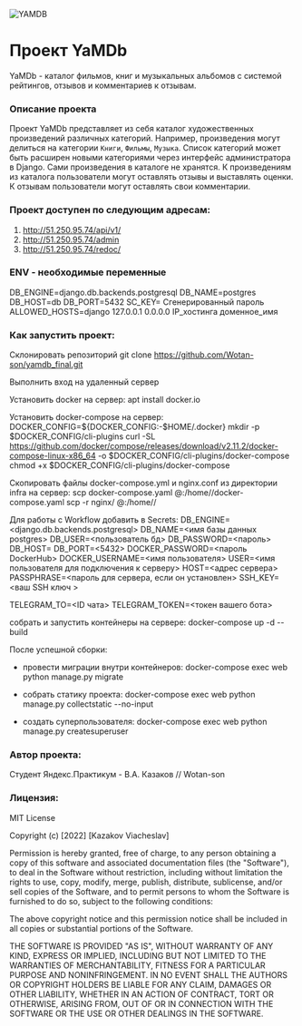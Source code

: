 ![YAMDB](https://github.com/Wotan-son/yamdb_final/actions/workflows/yamdb_workflow.yml/badge.svg)

# Проект YaMDb
YaMDb - каталог фильмов, книг и музыкальных альбомов с системой рейтингов, отзывов и комментариев к отзывам.
### Описание проекта
Проект YaMDb представляет из себя каталог художественных произведений различных категорий. Например, произведения могут  делиться на категории ```Книги```, ```Фильмы```, ```Музыка```. Список категорий может быть расширен новыми категориями через интерфейс администратора в Django. Сами произведения в каталоге не хранятся. К произведениям из каталога пользователи могут оставлять отзывы и выставлять оценки. К отзывам пользователи могут оставлять свои комментарии.

### Проект доступен по следующим адресам:
1) http://51.250.95.74/api/v1/
2) http://51.250.95.74/admin
3) http://51.250.95.74/redoc/

### ENV - необходимые переменные
DB_ENGINE=django.db.backends.postgresql
DB_NAME=postgres
DB_HOST=db
DB_PORT=5432
SC_KEY= Cгенерированный пароль
ALLOWED_HOSTS=django 127.0.0.1 0.0.0.0 IP_хостинга доменное_имя

### Как запустить проект:

Склонировать репозиторий
git clone https://github.com/Wotan-son/yamdb_final.git

Выполнить вход на удаленный сервер

Установить docker на сервер:
apt install docker.io 

Установить docker-compose на сервер:
DOCKER_CONFIG=${DOCKER_CONFIG:-$HOME/.docker}
mkdir -p $DOCKER_CONFIG/cli-plugins
curl -SL https://github.com/docker/compose/releases/download/v2.11.2/docker-compose-linux-x86_64 -o $DOCKER_CONFIG/cli-plugins/docker-compose
chmod +x $DOCKER_CONFIG/cli-plugins/docker-compose

Скопировать файлы docker-compose.yml и nginx.conf из директории infra на сервер:
scp docker-compose.yaml <username>@<host>:/home/<username>/docker-compose.yaml
scp -r nginx/ <username>@<host>:/home/<username>/

Для работы с Workflow добавить в Secrets:
DB_ENGINE=<django.db.backends.postgresql>
DB_NAME=<имя базы данных postgres>
DB_USER=<пользователь бд>
DB_PASSWORD=<пароль>
DB_HOST=<db>
DB_PORT=<5432>
DOCKER_PASSWORD=<пароль DockerHub>
DOCKER_USERNAME=<имя пользователя>
USER=<имя пользователя для подключения к серверу>
HOST=<адрес сервера>
PASSPHRASE=<пароль для сервера, если он установлен>
SSH_KEY=<ваш SSH ключ >

TELEGRAM_TO=<ID чата>
TELEGRAM_TOKEN=<токен вашего бота>

собрать и запустить контейнеры на сервере:
docker-compose up -d --build

После успешной сборки:
- провести миграции внутри контейнеров:
docker-compose exec web python manage.py migrate

- собрать статику проекта:
docker-compose exec web python manage.py collectstatic --no-input

- создать суперпользователя:
docker-compose exec web python manage.py createsuperuser

### Автор проекта:
 Cтудент Яндекс.Практикум - В.А. Казаков // Wotan-son

### Лицензия:
 MIT License

Copyright (c) [2022] [Kazakov Viacheslav]

Permission is hereby granted, free of charge, to any person obtaining a copy
of this software and associated documentation files (the "Software"), to deal
in the Software without restriction, including without limitation the rights
to use, copy, modify, merge, publish, distribute, sublicense, and/or sell
copies of the Software, and to permit persons to whom the Software is
furnished to do so, subject to the following conditions:

The above copyright notice and this permission notice shall be included in all
copies or substantial portions of the Software.

THE SOFTWARE IS PROVIDED "AS IS", WITHOUT WARRANTY OF ANY KIND, EXPRESS OR
IMPLIED, INCLUDING BUT NOT LIMITED TO THE WARRANTIES OF MERCHANTABILITY,
FITNESS FOR A PARTICULAR PURPOSE AND NONINFRINGEMENT. IN NO EVENT SHALL THE
AUTHORS OR COPYRIGHT HOLDERS BE LIABLE FOR ANY CLAIM, DAMAGES OR OTHER
LIABILITY, WHETHER IN AN ACTION OF CONTRACT, TORT OR OTHERWISE, ARISING FROM,
OUT OF OR IN CONNECTION WITH THE SOFTWARE OR THE USE OR OTHER DEALINGS IN THE
SOFTWARE.